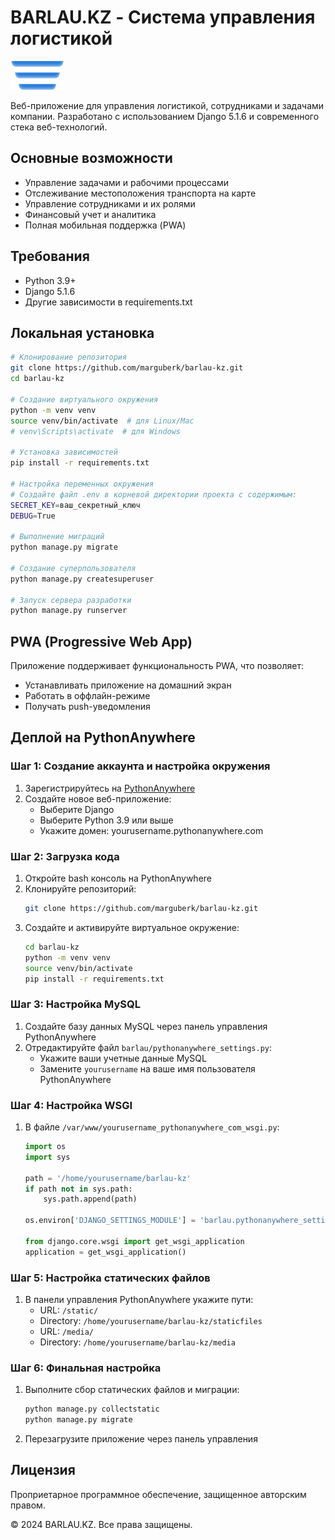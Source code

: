 # BARLAU.KZ - Система управления логистикой

![BARLAU.KZ Logo](static/core/img/logo.png)

Веб-приложение для управления логистикой, сотрудниками и задачами компании. Разработано с использованием Django 5.1.6 и современного стека веб-технологий.

## Основные возможности

- Управление задачами и рабочими процессами
- Отслеживание местоположения транспорта на карте
- Управление сотрудниками и их ролями
- Финансовый учет и аналитика
- Полная мобильная поддержка (PWA)

## Требования

- Python 3.9+
- Django 5.1.6
- Другие зависимости в requirements.txt

## Локальная установка

```bash
# Клонирование репозитория
git clone https://github.com/marguberk/barlau-kz.git
cd barlau-kz

# Создание виртуального окружения
python -m venv venv
source venv/bin/activate  # для Linux/Mac
# venv\Scripts\activate  # для Windows

# Установка зависимостей
pip install -r requirements.txt

# Настройка переменных окружения
# Создайте файл .env в корневой директории проекта с содержимым:
SECRET_KEY=ваш_секретный_ключ
DEBUG=True

# Выполнение миграций
python manage.py migrate

# Создание суперпользователя
python manage.py createsuperuser

# Запуск сервера разработки
python manage.py runserver
```

## PWA (Progressive Web App)

Приложение поддерживает функциональность PWA, что позволяет:
- Устанавливать приложение на домашний экран
- Работать в оффлайн-режиме
- Получать push-уведомления

## Деплой на PythonAnywhere

### Шаг 1: Создание аккаунта и настройка окружения

1. Зарегистрируйтесь на [PythonAnywhere](https://www.pythonanywhere.com)
2. Создайте новое веб-приложение:
   - Выберите Django
   - Выберите Python 3.9 или выше
   - Укажите домен: yourusername.pythonanywhere.com

### Шаг 2: Загрузка кода

1. Откройте bash консоль на PythonAnywhere
2. Клонируйте репозиторий:
   ```bash
   git clone https://github.com/marguberk/barlau-kz.git
   ```
3. Создайте и активируйте виртуальное окружение:
   ```bash
   cd barlau-kz
   python -m venv venv
   source venv/bin/activate
   pip install -r requirements.txt
   ```

### Шаг 3: Настройка MySQL

1. Создайте базу данных MySQL через панель управления PythonAnywhere
2. Отредактируйте файл `barlau/pythonanywhere_settings.py`:
   - Укажите ваши учетные данные MySQL
   - Замените `yourusername` на ваше имя пользователя PythonAnywhere

### Шаг 4: Настройка WSGI

1. В файле `/var/www/yourusername_pythonanywhere_com_wsgi.py`:
   ```python
   import os
   import sys

   path = '/home/yourusername/barlau-kz'
   if path not in sys.path:
       sys.path.append(path)

   os.environ['DJANGO_SETTINGS_MODULE'] = 'barlau.pythonanywhere_settings'

   from django.core.wsgi import get_wsgi_application
   application = get_wsgi_application()
   ```

### Шаг 5: Настройка статических файлов

1. В панели управления PythonAnywhere укажите пути:
   - URL: `/static/`
   - Directory: `/home/yourusername/barlau-kz/staticfiles`
   - URL: `/media/`
   - Directory: `/home/yourusername/barlau-kz/media`

### Шаг 6: Финальная настройка

1. Выполните сбор статических файлов и миграции:
   ```bash
   python manage.py collectstatic
   python manage.py migrate
   ```
2. Перезагрузите приложение через панель управления

## Лицензия

Проприетарное программное обеспечение, защищенное авторским правом.

© 2024 BARLAU.KZ. Все права защищены. 
